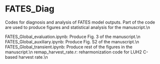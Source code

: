 # FATES_Diag

Codes for diagnosis and analysis of FATES model outputs. Part of the code are used to produce figures and statistical analysis for the manuscript.\n

FATES_Global_evaluation.ipynb: Produce Fig. 3 of the manuscript.\n
FATES_Global_auxiliary.ipynb: Produce Fig. S2 of the manuscript.\n
FATES_Global_transient.ipynb: Produce rest of the figures in the manuscript.\n
remap_harvest_rate.r: reharmonization code for LUH2 C-based harvest rate.\n
